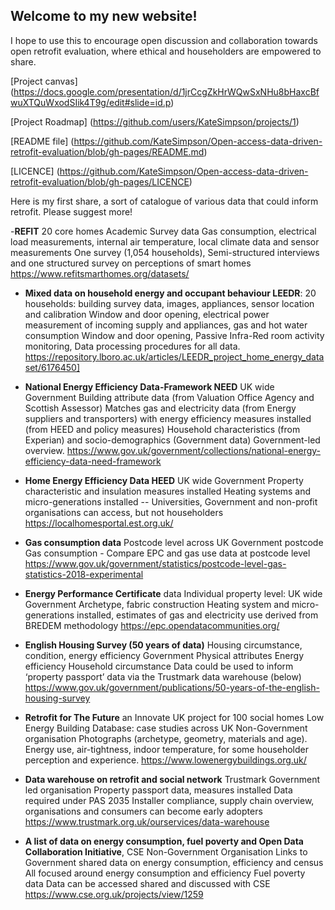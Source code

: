 ## Welcome to my new website!

I hope to use this to encourage open discussion and collaboration towards open retrofit evaluation, where ethical and householders are empowered to share.

[Project canvas] (https://docs.google.com/presentation/d/1jrCcgZkHrWQwSxNHu8bHaxcBfwuXTQuWxodSIik4T9g/edit#slide=id.p)

[Project Roadmap] (https://github.com/users/KateSimpson/projects/1)

[README file] (https://github.com/KateSimpson/Open-access-data-driven-retrofit-evaluation/blob/gh-pages/README.md)

[LICENCE] (https://github.com/KateSimpson/Open-access-data-driven-retrofit-evaluation/blob/gh-pages/LICENCE)


Here is my first share, a sort of catalogue of various data that could inform retrofit. Please suggest more!

-**REFIT** 20 core homes	Academic	Survey data	Gas consumption, electrical load measurements, internal air temperature, local climate data and sensor measurements	One survey (1,054 households), Semi-structured interviews and one structured survey on perceptions of smart homes	https://www.refitsmarthomes.org/datasets/

- **Mixed data on household energy and occupant behaviour	LEEDR**: 20 households: building survey data, images, appliances, sensor location and calibration	Window and door opening, electrical power measurement of incoming supply and appliances, gas and hot water consumption	Window and door opening, Passive Infra-Red room activity monitoring, 
Data processing procedures for all data.	https://repository.lboro.ac.uk/articles/LEEDR_project_home_energy_dataset/6176450]

- **National Energy Efficiency Data-Framework	NEED** UK wide	Government	Building attribute data (from Valuation Office Agency and Scottish Assessor)	Matches gas and electricity data (from Energy suppliers and transporters) with energy efficiency measures installed (from HEED and policy measures)	Household characteristics (from Experian) and socio-demographics (Government data)	Government-led overview. https://www.gov.uk/government/collections/national-energy-efficiency-data-need-framework

- **Home Energy Efficiency Data	HEED** UK wide	Government	Property characteristic and insulation measures installed	Heating systems and micro-generations installed	--	Universities, Government and non-profit organisations can access, but not householders	https://localhomesportal.est.org.uk/

- **Gas consumption data**	Postcode level across UK	Government	postcode	Gas consumption	-	Compare EPC and gas use data at postcode level	https://www.gov.uk/government/statistics/postcode-level-gas-statistics-2018-experimental

- **Energy Performance Certificate** data	Individual property level: UK wide	Government	Archetype, fabric construction	Heating system and micro-generations installed, estimates of gas and electricity use derived from BREDEM methodology	https://epc.opendatacommunities.org/

- **English Housing Survey (50 years of data)**	Housing circumstance, condition, energy efficiency	Government	Physical attributes 	Energy efficiency	Household circumstance	Data could be used to inform ‘property passport’ data via the Trustmark data warehouse (below)	https://www.gov.uk/government/publications/50-years-of-the-english-housing-survey

- **Retrofit for The Future** an Innovate UK project for 100 social homes	Low Energy Building Database: case studies across UK 	Non-Government organisation	Photographs (archetype, geometry, materials and age).	Energy use, air-tightness, indoor temperature, for some	householder perception and experience.	https://www.lowenergybuildings.org.uk/

- **Data warehouse on retrofit and social network**	Trustmark	Government led organisation	Property passport data, measures installed	Data required under PAS 2035	Installer compliance, supply chain overview, organisations and consumers can become early adopters	https://www.trustmark.org.uk/ourservices/data-warehouse

- **A list of data on energy consumption, fuel poverty and 	Open Data Collaboration Initiative**, CSE	Non-Government Organisation	Links to Government shared data on energy consumption, efficiency and census 	All focused around energy consumption and efficiency	Fuel poverty data	Data can be accessed shared and discussed with CSE	https://www.cse.org.uk/projects/view/1259



